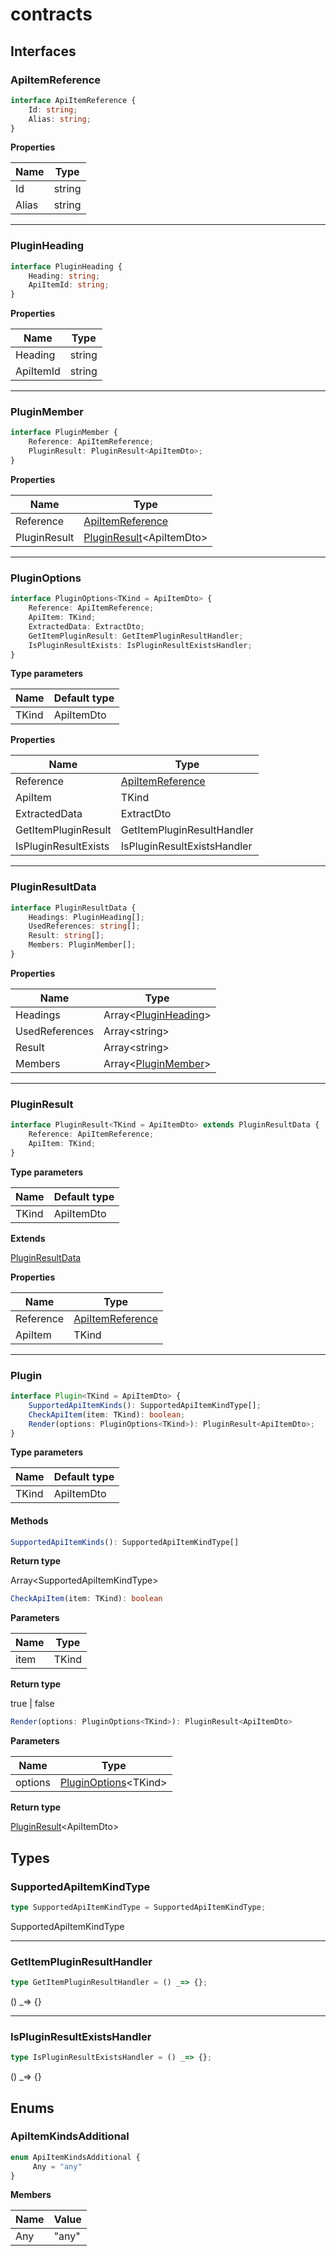 [InterfaceDeclaration-0]: contracts.md#apiitemreference
[InterfaceDeclaration-3]: contracts.md#pluginresult
[InterfaceDeclaration-0]: contracts.md#apiitemreference
[InterfaceDeclaration-1]: contracts.md#pluginheading
[InterfaceDeclaration-2]: contracts.md#pluginmember
[InterfaceDeclaration-4]: contracts.md#pluginresultdata
[InterfaceDeclaration-0]: contracts.md#apiitemreference
[InterfaceDeclaration-5]: contracts.md#pluginoptions
[InterfaceDeclaration-3]: contracts.md#pluginresult
# contracts

## Interfaces

### ApiItemReference

```typescript
interface ApiItemReference {
    Id: string;
    Alias: string;
}
```

**Properties**

| Name  | Type   |
| ----- | ------ |
| Id    | string |
| Alias | string |

----------

### PluginHeading

```typescript
interface PluginHeading {
    Heading: string;
    ApiItemId: string;
}
```

**Properties**

| Name      | Type   |
| --------- | ------ |
| Heading   | string |
| ApiItemId | string |

----------

### PluginMember

```typescript
interface PluginMember {
    Reference: ApiItemReference;
    PluginResult: PluginResult<ApiItemDto>;
}
```

**Properties**

| Name         | Type                                                     |
| ------------ | -------------------------------------------------------- |
| Reference    | [ApiItemReference][InterfaceDeclaration-0]               |
| PluginResult | [PluginResult][InterfaceDeclaration-3]&lt;ApiItemDto&gt; |

----------

### PluginOptions

```typescript
interface PluginOptions<TKind = ApiItemDto> {
    Reference: ApiItemReference;
    ApiItem: TKind;
    ExtractedData: ExtractDto;
    GetItemPluginResult: GetItemPluginResultHandler;
    IsPluginResultExists: IsPluginResultExistsHandler;
}
```

**Type parameters**

| Name  | Default type |
| ----- | ------------ |
| TKind | ApiItemDto   |

**Properties**

| Name                 | Type                                       |
| -------------------- | ------------------------------------------ |
| Reference            | [ApiItemReference][InterfaceDeclaration-0] |
| ApiItem              | TKind                                      |
| ExtractedData        | ExtractDto                                 |
| GetItemPluginResult  | GetItemPluginResultHandler                 |
| IsPluginResultExists | IsPluginResultExistsHandler                |

----------

### PluginResultData

```typescript
interface PluginResultData {
    Headings: PluginHeading[];
    UsedReferences: string[];
    Result: string[];
    Members: PluginMember[];
}
```

**Properties**

| Name           | Type                                                 |
| -------------- | ---------------------------------------------------- |
| Headings       | Array&lt;[PluginHeading][InterfaceDeclaration-1]&gt; |
| UsedReferences | Array&lt;string&gt;                                  |
| Result         | Array&lt;string&gt;                                  |
| Members        | Array&lt;[PluginMember][InterfaceDeclaration-2]&gt;  |

----------

### PluginResult

```typescript
interface PluginResult<TKind = ApiItemDto> extends PluginResultData {
    Reference: ApiItemReference;
    ApiItem: TKind;
}
```

**Type parameters**

| Name  | Default type |
| ----- | ------------ |
| TKind | ApiItemDto   |

**Extends**

[PluginResultData][InterfaceDeclaration-4]

**Properties**

| Name      | Type                                       |
| --------- | ------------------------------------------ |
| Reference | [ApiItemReference][InterfaceDeclaration-0] |
| ApiItem   | TKind                                      |

----------

### Plugin

```typescript
interface Plugin<TKind = ApiItemDto> {
    SupportedApiItemKinds(): SupportedApiItemKindType[];
    CheckApiItem(item: TKind): boolean;
    Render(options: PluginOptions<TKind>): PluginResult<ApiItemDto>;
}
```

**Type parameters**

| Name  | Default type |
| ----- | ------------ |
| TKind | ApiItemDto   |

#### Methods

```typescript
SupportedApiItemKinds(): SupportedApiItemKindType[]
```

**Return type**

Array&lt;SupportedApiItemKindType&gt;

```typescript
CheckApiItem(item: TKind): boolean
```

**Parameters**

| Name | Type  |
| ---- | ----- |
| item | TKind |

**Return type**

true | false

```typescript
Render(options: PluginOptions<TKind>): PluginResult<ApiItemDto>
```

**Parameters**

| Name    | Type                                                 |
| ------- | ---------------------------------------------------- |
| options | [PluginOptions][InterfaceDeclaration-5]&lt;TKind&gt; |

**Return type**

[PluginResult][InterfaceDeclaration-3]&lt;ApiItemDto&gt;

## Types

### SupportedApiItemKindType

```typescript
type SupportedApiItemKindType = SupportedApiItemKindType;
```

SupportedApiItemKindType

----------

### GetItemPluginResultHandler

```typescript
type GetItemPluginResultHandler = () _=> {};
```

() _=> {}

----------

### IsPluginResultExistsHandler

```typescript
type IsPluginResultExistsHandler = () _=> {};
```

() _=> {}

## Enums

### ApiItemKindsAdditional


```typescript
enum ApiItemKindsAdditional {
     Any = "any"
}
```

**Members**

| Name | Value |
| ---- | ----- |
| Any  | "any" |

